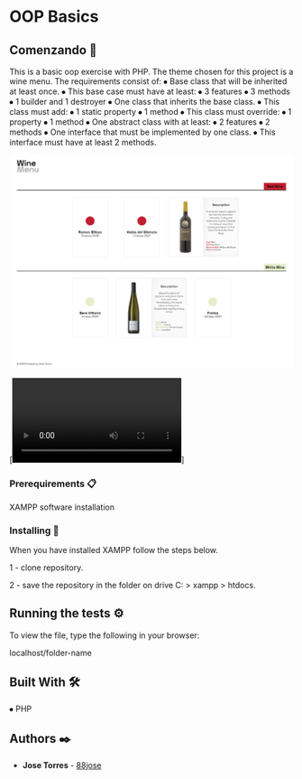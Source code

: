 # OOP Basics

## Comenzando 🚀

This is a basic oop exercise with PHP.
The theme chosen for this project is a wine menu.
The requirements consist of:
⦁ Base class that will be inherited at least once.
    ⦁ This base case must have at least:
        ⦁ 3 features
        ⦁ 3 methods
        ⦁ 1 builder and 1 destroyer
⦁ One class that inherits the base class.
    ⦁ This class must add:
        ⦁ 1 static property
        ⦁ 1 method
    ⦁ This class must override:
        ⦁ 1 property
        ⦁ 1 method
⦁ One abstract class with at least:
    ⦁ 2 features
    ⦁ 2 methods
⦁ One interface that must be implemented by one class.
    ⦁ This interface must have at least 2 methods.

![This is an image](assets/img/captura-oop.png)    

[![Alt text](https://wuweijob.net/wp-content/uploads/2023/01/oopBaic.mp4)]

### Prerequirements 📋

XAMPP software installation

### Installing 🔧

When you have installed XAMPP follow the steps below. 

1 - clone repository. 

2 - save the repository in the folder on drive C: > xampp > htdocs.

## Running the tests ⚙️

To view the file, type the following in your browser:

localhost/folder-name

## Built With  🛠️

⦁ PHP

## Authors ✒️

* **Jose Torres** - [88jose](https://github.com/88jose)
